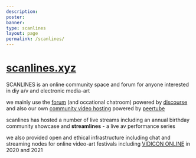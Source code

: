 ```yaml
---
description:
poster:
banner:
type: scanlines
layout: page
permalink: /scanlines/
---
```


# [scanlines.xyz](https://scanlines.xyz)

SCANLINES is an online community space and forum for anyone interested in diy a/v and electronic media-art

we mainly use the [forum](https://scanlines.xyz) (and occational chatroom) powered by [discourse](https://www.discourse.org/) and also our own [community video hosting](https://videos.scanlines.xyz) powered by [peertube](https://joinpeertube.org/)

scanlines has hosted a number of live streams including an annual birthday community showcase and __streamlines__ - a live av performance series 

we also provided open and ethical infrastructure including chat and streaming nodes for online video-art festivals including [VIDICON ONLINE](https://vidicon.org/) in 2020 and 2021
